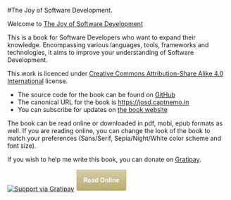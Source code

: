 #The Joy of Software Development.

Welcome to [The Joy of Software Development](https://josd.captnemo.in)

This is a book for Software Developers who want to expand their knowledge. Encompassing various languages, tools, frameworks and technologies, it aims to improve your understanding of Software Development.

This work is licenced under [Creative Commons Attribution-Share Alike 4.0 International](https://creativecommons.org/licenses/by-sa/4.0/) license.

- The source code for the book can be found on [GitHub](https://github.com/captn3m0/the-joy-of-software-development)
- The canonical URL for the book is <https://josd.captnemo.in>
- You can subscribe for updates on [the book website](https://josd.captnemo.in)

The book can be read online or downloaded in pdf, mobi, epub formats as well. If you are reading online, you can change the look of the book to match your preferences (Sans/Serif, Sepia/Night/White color scheme and font size).

If you wish to help me write this book, you can donate on [Gratipay](http://gratipay.com/captn3m0).

[![Support via Gratipay](https://cdn.rawgit.com/gratipay/gratipay-badge/2.3.0/dist/gratipay.png)](https://gratipay.com/captn3m0/) [![Read Online](read.png)](https://josd.captnemo.in/content/)
